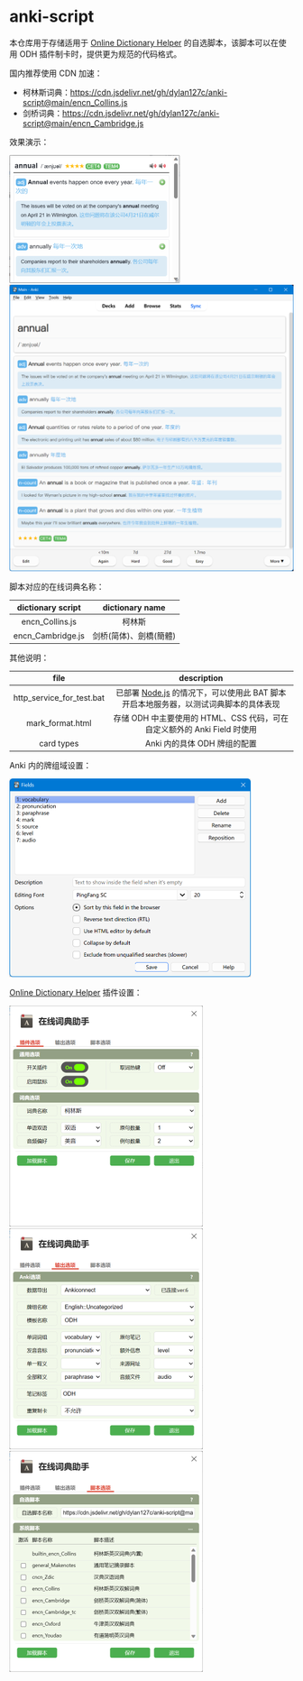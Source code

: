 # anki-script

本仓库用于存储适用于 [Online Dictionary Helper](https://github.com/ninja33/ODH) 的自选脚本，该脚本可以在使用 ODH 插件制卡时，提供更为规范的代码格式。

国内推荐使用 CDN 加速：

- 柯林斯词典：https://cdn.jsdelivr.net/gh/dylan127c/anki-script@main/encn_Collins.js
- 剑桥词典：https://cdn.jsdelivr.net/gh/dylan127c/anki-script@main/encn_Cambridge.js

效果演示：

<img src="images/README.images/image-20230823030353582.png" alt="image-20230823030353582" style="zoom:50%;" />

<img src="images/README.images/image-20230823030427276.png" alt="image-20230823030427276" style="zoom: 50%;" />

脚本对应的在线词典名称：

| dictionary script |    dictionary name     |
| :---------------: | :--------------------: |
|  encn_Collins.js  |         柯林斯         |
| encn_Cambridge.js | 剑桥(简体)、劍橋(簡體) |

其他说明：

|           file            |                         description                          |
| :-----------------------: | :----------------------------------------------------------: |
| http_service_for_test.bat | 已部署 [Node.js](https://nodejs.org/en) 的情况下，可以使用此 BAT 脚本开启本地服务器，以测试词典脚本的具体表现 |
|     mark_format.html      | 存储 ODH 中主要使用的 HTML、CSS 代码，可在自定义额外的 Anki Field 时使用 |
|        card types         |                 Anki 内的具体 ODH 牌组的配置                 |

Anki 内的牌组域设置：

<img src="images/README.images/image-20230823030945419.png" alt="image-20230823030945419" style="zoom:50%;" />

[Online Dictionary Helper](https://github.com/ninja33/ODH) 插件设置：

<img src="images/README.images/image-20230823031455178.png" alt="image-20230823031455178" style="zoom:50%;" />

<img src="images/README.images/image-20230823031216867.png" alt="image-20230823031216867" style="zoom:50%;" />

<img src="images/README.images/image-20230823031305997.png" alt="image-20230823031305997" style="zoom:50%;" />
